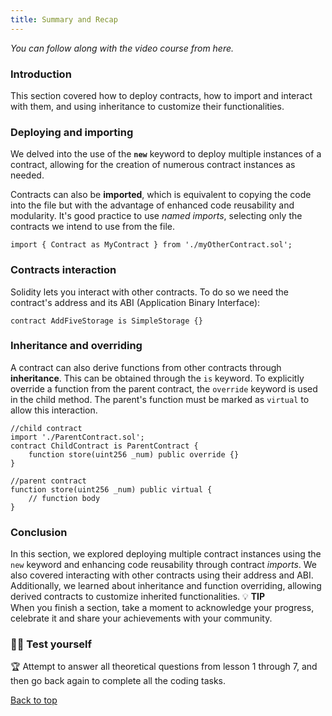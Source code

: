 ```yaml
---
title: Summary and Recap
---
```

_You can follow along with the video course from here._

<a name="top"></a>
### Introduction
This section covered how to deploy contracts, how to import and interact with them, and using inheritance to customize their functionalities.

### Deploying and importing
We delved into the use of the **`new`** keyword to deploy multiple instances of a contract, allowing for the creation of numerous contract instances as needed.

Contracts can also be **imported**, which is equivalent to copying the code into the file but with the advantage of enhanced code reusability and modularity. It's good practice to use *named imports*, selecting only the contracts we intend to use from the file.
```solidity
import { Contract as MyContract } from './myOtherContract.sol';
```
### Contracts interaction
Solidity lets you interact with other contracts. To do so we need the contract's address and its ABI (Application Binary Interface):

```solidity
contract AddFiveStorage is SimpleStorage {}
```
### Inheritance and overriding
A contract can also derive functions from other contracts through **inheritance**. This can be obtained through the `is` keyword.
To explicitly override a function from the parent contract, the `override` keyword is used in the child method. The parent's function must be marked as `virtual` to allow this interaction.

```solidity
//child contract
import './ParentContract.sol';
contract ChildContract is ParentContract {
    function store(uint256 _num) public override {}
}
```
```solidity
//parent contract
function store(uint256 _num) public virtual {
    // function body
}
```
### Conclusion
In this section, we explored deploying multiple contract instances using the `new` keyword and enhancing code reusability through contract *imports*. We also covered interacting with other contracts using their address and ABI. Additionally, we learned about inheritance and function overriding, allowing derived contracts to customize inherited functionalities.
💡 **TIP** <br>
When you finish a section, take a moment to acknowledge your progress, celebrate it and share your achievements with your community.

### 🧑‍💻 Test yourself
🏆 Attempt to answer all theoretical questions from lesson 1 through 7, and then go back again to complete all the coding tasks.

[Back to top](#top)